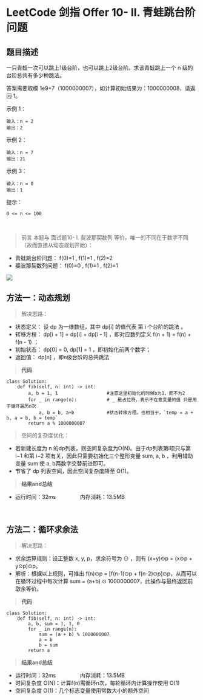 # LeetCode 剑指 Offer 10- II. 青蛙跳台阶问题

## 题目描述
一只青蛙一次可以跳上1级台阶，也可以跳上2级台阶。求该青蛙跳上一个 n 级的台阶总共有多少种跳法。

答案需要取模 1e9+7（1000000007），如计算初始结果为：1000000008，请返回 1。

示例 1：
```
输入：n = 2
输出：2
```

示例 2：
```
输入：n = 7
输出：21
```

示例 3：
```
输入：n = 0
输出：1
```
提示：
```
0 <= n <= 100
```

&nbsp;

> 前言
本题与 面试题10- I. 斐波那契数列 等价，唯一的不同在于数字不同（故而直接从动态规划开始）：
- 青蛙跳台阶问题： f(0)=1 , f(1)=1 , f(2)=2
- 斐波那契数列问题： f(0)=0 , f(1)=1 , f(2)=1

![](https://tva1.sinaimg.cn/large/0081Kckwgy1gkq1oxmwpfj30el09y3z7.jpg)

## 方法一：动态规划

> 解决思路：
- 状态定义： 设 dp 为一维数组，其中 dp[i] 的值代表 第 i 个台阶的跳法 。
- 转移方程： dp[i + 1] = dp[i] + dp[i - 1] ，即对应数列定义 f(n + 1) = f(n) + f(n - 1) ；
- 初始状态： dp[0] = 0, dp[1] = 1 ，即初始化前两个数字；
- 返回值： dp[n] ，即n级台阶的总共跳法

> **代码**
```python3
class Solution:
    def fib(self, n: int) -> int:
        a, b = 1, 1                  #注意这里初始化的时候b为1，而不为2
        for _ in range(n):           # _ 是占位符，表示不在意变量的值 只是用于循环遍历n次
            a, b = b, a+b            #状态转移方程。也相当于，`temp = a + b, a = b, b = temp`
        return a % 1000000007
```

> 空间的复杂度优化：
- 若新建长度为 n 的dp列表，则空间复杂度为O(N)。由于dp列表第i项只与第 i−1 和第 i−2 项有关，因此只需要初始化三个整形变量 sum, a, b ，利用辅助变量 sum 使 a, b两数字交替前进即可。
- 节省了 dp 列表空间，因此空间复杂度降至 O(1)。

> **结果and总结**
- 运行时间：32ms &emsp;&emsp;&emsp;&emsp; 内存消耗：13.5MB

&nbsp;
&nbsp;

## 方法二：循环求余法

> 解决思路：
- 求余运算规则：设正整数 x, y, p，求余符号为 ⊙ ，则有 (x+y)⊙p = (x⊙p + y⊙p)⊙p。
- 解析：根据以上规则，可推出 f(n)⊙p = [f(n-1)⊙p + f(n-2)⊙p]⊙p，从而可以在循环过程中每次计算 sum = (a+b) ⊙ 1000000007，此操作与最终返回前取余等价。

> **代码**
```python3
class Solution:
    def fib(self, n: int) -> int:
        a, b, sum = 1, 1, 0
        for _ in range(n):
            sum = (a + b) % 1000000007
            a = b
            b = sum
        return a
```

> **结果and总结**
- 运行时间：32ms &emsp;&emsp;&emsp;&emsp; 内存消耗：13.5MB
- 时间复杂度 O(N)：计算f(n)需循环n次，每轮循环内计算操作使用 O(1) 
- 空间复杂度 O(1)：几个标志变量使用常数大小的额外空间












